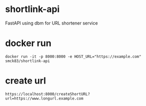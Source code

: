 # shortlink-api
FastAPI using dbm for URL shortener service

# docker run

    docker run -it -p 8000:8000 -e HOST_URL="https://example.com" smck83/shortlink-api

# create url

    https://localhost:8000/createShortURL?url=https://www.longurl.example.com

    
